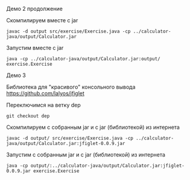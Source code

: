 Демо 2 продолжение

Скомпилируем вместе с jar
```shell
javac -d output src/exercise/Exercise.java -cp ../calculator-java/output/Calculator.jar
```

Запустим вместе с jar
```shell
java -cp ../calculator-java/output/Calculator.jar:output/ exercise.Exercise
```

Демо 3

Библиотека для "красивого" консольного вывода
https://github.com/lalyos/jfiglet

Переключимся на ветку dep
```shell
git checkout dep
```

Скомпилируем с собранным jar и с jar (библиотекой) из интернета
```shell
javac -d output/ src/exercise/Exercise.java -cp ../calculator-java/output/Calculator.jar:jfiglet-0.0.9.jar
```

Запустим с собранным jar и с jar (библиотекой) из интернета
```shell
java -cp output/:../calculator-java/output/Calculator.jar:jfiglet-0.0.9.jar exercise.Exercise
```
